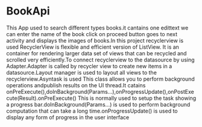 # BookApi
This App used to search different types books.it cantains one edittext we can enter the name of the book click on proceed button goes 
to next activity and displays the images of books.In this project recyclerview is used  RecyclerView is flexible and efficient version
of ListView. It is an container for rendering larger data set of views that can be recycled and scrolled very efficiently.To connect 
recyclerview to the datasource by using Adapter.Adapter is called by recycler view to create new items in a datasource.Layout manager is
used to layout all views to the recyclerview.Asyntask is used This class allows you to perform background operations andpublish results 
on the UI thread.It catains onPreExecute(),doInBackground(Params...),onProgressUpdate(),onPostExecute(Result).onPreExecute() This is
normally used to setup the task showing a progress bar.doInBackground(Params...) is used to perform background computation that can 
take a long time.onProgressUpdate() is used to display any form of progress in the user interface 


